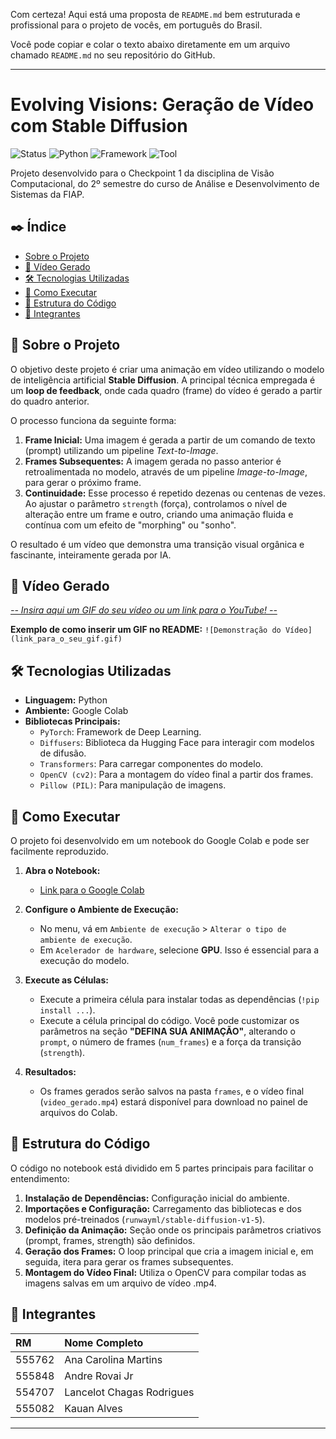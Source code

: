 Com certeza! Aqui está uma proposta de `README.md` bem estruturada e profissional para o projeto de vocês, em português do Brasil.

Você pode copiar e colar o texto abaixo diretamente em um arquivo chamado `README.md` no seu repositório do GitHub.

---

# Evolving Visions: Geração de Vídeo com Stable Diffusion

![Status](https://img.shields.io/badge/status-concluído-brightgreen)
![Python](https://img.shields.io/badge/Python-3.10%2B-blue?logo=python)
![Framework](https://img.shields.io/badge/Framework-PyTorch-orange?logo=pytorch)
![Tool](https://img.shields.io/badge/Tool-Hugging_Face-yellow.svg)

Projeto desenvolvido para o Checkpoint 1 da disciplina de Visão Computacional, do 2º semestre do curso de Análise e Desenvolvimento de Sistemas da FIAP.

## ✒️ Índice

- [Sobre o Projeto](#-sobre-o-projeto)
- [🎥 Vídeo Gerado](#-vídeo-gerado)
- [🛠️ Tecnologias Utilizadas](#️-tecnologias-utilizadas)
- [🚀 Como Executar](#-como-executar)
- [🧩 Estrutura do Código](#-estrutura-do-código)
- [👥 Integrantes](#-integrantes)

## 📖 Sobre o Projeto

O objetivo deste projeto é criar uma animação em vídeo utilizando o modelo de inteligência artificial **Stable Diffusion**. A principal técnica empregada é um **loop de feedback**, onde cada quadro (frame) do vídeo é gerado a partir do quadro anterior.

O processo funciona da seguinte forma:
1.  **Frame Inicial:** Uma imagem é gerada a partir de um comando de texto (prompt) utilizando um pipeline *Text-to-Image*.
2.  **Frames Subsequentes:** A imagem gerada no passo anterior é retroalimentada no modelo, através de um pipeline *Image-to-Image*, para gerar o próximo frame.
3.  **Continuidade:** Esse processo é repetido dezenas ou centenas de vezes. Ao ajustar o parâmetro `strength` (força), controlamos o nível de alteração entre um frame e outro, criando uma animação fluida e contínua com um efeito de "morphing" ou "sonho".

O resultado é um vídeo que demonstra uma transição visual orgânica e fascinante, inteiramente gerada por IA.

## 🎥 Vídeo Gerado
[
*-- Insira aqui um GIF do seu vídeo ou um link para o YouTube! --*](https://youtube.com/shorts/noNJvpdIY68?feature=share)

**Exemplo de como inserir um GIF no README:**
`![Demonstração do Vídeo](link_para_o_seu_gif.gif)`

## 🛠️ Tecnologias Utilizadas

- **Linguagem:** Python
- **Ambiente:** Google Colab
- **Bibliotecas Principais:**
  - `PyTorch`: Framework de Deep Learning.
  - `Diffusers`: Biblioteca da Hugging Face para interagir com modelos de difusão.
  - `Transformers`: Para carregar componentes do modelo.
  - `OpenCV (cv2)`: Para a montagem do vídeo final a partir dos frames.
  - `Pillow (PIL)`: Para manipulação de imagens.

## 🚀 Como Executar

O projeto foi desenvolvido em um notebook do Google Colab e pode ser facilmente reproduzido.

1.  **Abra o Notebook:**
    - [Link para o Google Colab]([https://colab.research.google.com/drive/SEU_LINK_AQUI](https://colab.research.google.com/drive/1MHIKbUlqu9NDIRcTOhKwqI3BsDPfVGRB?usp=sharing))  

2.  **Configure o Ambiente de Execução:**
    - No menu, vá em `Ambiente de execução` > `Alterar o tipo de ambiente de execução`.
    - Em `Acelerador de hardware`, selecione **GPU**. Isso é essencial para a execução do modelo.

3.  **Execute as Células:**
    - Execute a primeira célula para instalar todas as dependências (`!pip install ...`).
    - Execute a célula principal do código. Você pode customizar os parâmetros na seção **"DEFINA SUA ANIMAÇÃO"**, alterando o `prompt`, o número de frames (`num_frames`) e a força da transição (`strength`).

4.  **Resultados:**
    - Os frames gerados serão salvos na pasta `frames`, e o vídeo final (`video_gerado.mp4`) estará disponível para download no painel de arquivos do Colab.

## 🧩 Estrutura do Código

O código no notebook está dividido em 5 partes principais para facilitar o entendimento:

1.  **Instalação de Dependências:** Configuração inicial do ambiente.
2.  **Importações e Configuração:** Carregamento das bibliotecas e dos modelos pré-treinados (`runwayml/stable-diffusion-v1-5`).
3.  **Definição da Animação:** Seção onde os principais parâmetros criativos (prompt, frames, strength) são definidos.
4.  **Geração dos Frames:** O loop principal que cria a imagem inicial e, em seguida, itera para gerar os frames subsequentes.
5.  **Montagem do Vídeo Final:** Utiliza o OpenCV para compilar todas as imagens salvas em um arquivo de vídeo .mp4.

## 👥 Integrantes

| RM      | Nome Completo             |
| :------ | :------------------------ |
| 555762  | Ana Carolina Martins      |
| 555848  | Andre Rovai Jr            |
| 554707  | Lancelot Chagas Rodrigues |
| 555082  | Kauan Alves               |

---
